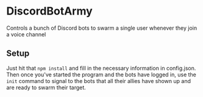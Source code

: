 # DiscordBotArmy
Controls a bunch of Discord bots to swarm a single user whenever they join a voice channel

## Setup
Just hit that `npm install` and fill in the necessary information in config.json.
Then once you've started the program and the bots have logged in, use the `init` command to signal to the bots that all their allies have shown up and are ready to swarm their target.
